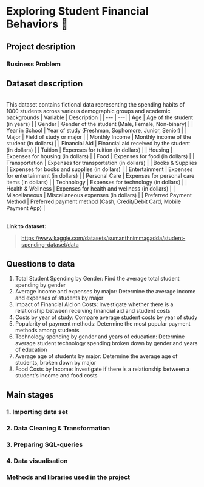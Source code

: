 # Exploring Student Financial Behaviors 🤔
## Project desription
### Business Problem
## Dataset description
<br/>This dataset contains fictional data representing the spending habits of 1000 students across various demographic groups and academic backgrounds
| Variable | Description  | 
| --- | ---| 
| Age | Age of the student (in years) |
| Gender | Gender of the student (Male, Female, Non-binary) |
| Year in School | Year of study (Freshman, Sophomore, Junior, Senior) |
| Major | Field of study or major |
| Monthly Income | Monthly income of the student (in dollars) |
| Financial Aid | Financial aid received by the student (in dollars) |
| Tuition | Expenses for tuition (in dollars) |
| Housing | Expenses for housing (in dollars) |
| Food | Expenses for food (in dollars) |
| Transportation | Expenses for transportation (in dollars) |
| Books & Supplies | Expenses for books and supplies (in dollars) |
| Entertainment | Expenses for entertainment (in dollars) |
| Personal Care | Expenses for personal care items (in dollars) |
| Technology | Expenses for technology (in dollars) |
| Health & Wellness | Expenses for health and wellness (in dollars) |
| Miscellaneous | Miscellaneous expenses (in dollars) |
| Preferred Payment Method | Preferred payment method (Cash, Credit/Debit Card, Mobile Payment App) |

<br/> **Link to dataset:**
 > https://www.kaggle.com/datasets/sumanthnimmagadda/student-spending-dataset/data
## Questions to data
1. Total Student Spending by Gender: Find the average total student spending by gender
2. Average income and expenses by major: Determine the average income and expenses of students by major
3. Impact of Financial Aid on Costs: Investigate whether there is a relationship between receiving financial aid and student costs
4. Costs by year of study: Compare average student costs by year of study
5. Popularity of payment methods: Determine the most popular payment methods among students
6. Technology spending by gender and years of education: Determine average student technology spending broken down by gender and years of education
7. Average age of students by major: Determine the average age of students, broken down by major
8. Food Costs by Income: Investigate if there is a relationship between a student's income and food costs

## Main stages
### 1. Importing data set
### 2. Data Cleaning & Transformation
### 3. Preparing SQL-queries
### 4. Data visualisation
### Methods and libraries used in the project
